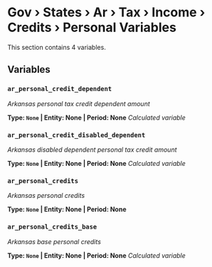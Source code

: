 # Gov › States › Ar › Tax › Income › Credits › Personal Variables

This section contains 4 variables.

## Variables

### `ar_personal_credit_dependent`
*Arkansas personal tax credit dependent amount*

**Type: `None` | Entity: None | Period: None**
*Calculated variable*

### `ar_personal_credit_disabled_dependent`
*Arkansas disabled dependent personal tax credit amount*

**Type: `None` | Entity: None | Period: None**
*Calculated variable*

### `ar_personal_credits`
*Arkansas personal credits*

**Type: `None` | Entity: None | Period: None**

### `ar_personal_credits_base`
*Arkansas base personal credits*

**Type: `None` | Entity: None | Period: None**
*Calculated variable*
